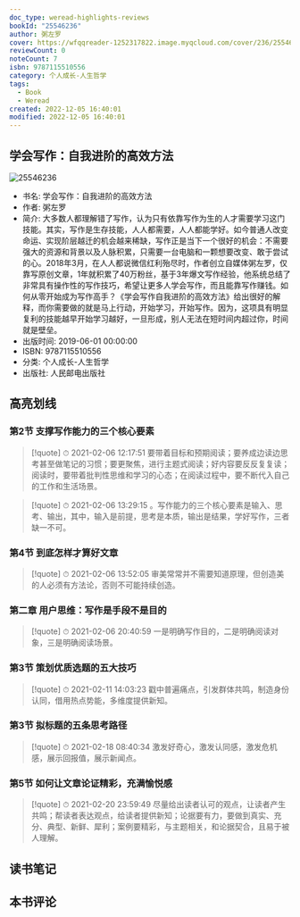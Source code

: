 ```yaml
---
doc_type: weread-highlights-reviews
bookId: "25546236"
author: 粥左罗
cover: https://wfqqreader-1252317822.image.myqcloud.com/cover/236/25546236/t7_25546236.jpg
reviewCount: 0
noteCount: 7
isbn: 9787115510556
category: 个人成长-人生哲学
tags:
  - Book
  - Weread
created: 2022-12-05 16:40:01
modified: 2022-12-05 16:40:01
---
```


## 学会写作：自我进阶的高效方法

![25546236](https://wfqqreader-1252317822.image.myqcloud.com/cover/236/25546236/t7_25546236.jpg)
- 书名: 学会写作：自我进阶的高效方法
- 作者: 粥左罗
- 简介: 大多数人都理解错了写作，认为只有依靠写作为生的人才需要学习这门技能。其实，写作是生存技能，人人都需要，人人都能学好。如今普通人改变命运、实现阶层越迁的机会越来稀缺，写作正是当下一个很好的机会：不需要强大的资源和背景以及人脉积累，只需要一台电脑和一颗想要改变、敢于尝试的心。2018年3月，在人人都说微信红利殆尽时，作者创立自媒体粥左罗，仅靠写原创文章，1年就积累了40万粉丝，基于3年爆文写作经验，他系统总结了非常具有操作性的写作技巧，希望让更多人学会写作，而且能靠写作赚钱。如何从零开始成为写作高手？《学会写作自我进阶的高效方法》给出很好的解释，而你需要做的就是马上行动，开始学习，开始写作。因为，这项具有明显复利的技能越早开始学习越好，一旦形成，别人无法在短时间内超过你，时间就是壁垒。
- 出版时间: 2019-06-01 00:00:00
- ISBN: 9787115510556
- 分类: 个人成长-人生哲学
- 出版社: 人民邮电出版社

## 高亮划线

### 第2节 支撑写作能力的三个核心要素


> [!quote] ⏱ 2021-02-06 12:17:51
> 要带着目标和预期阅读；要养成边读边思考甚至做笔记的习惯；要更聚焦，进行主题式阅读；好内容要反反复复读；阅读时，要带着批判性思维和学习的心态；在阅读过程中，要不断代入自己的工作和生活场景。
 


> [!quote] ⏱ 2021-02-06 13:29:15
> 。写作能力的三个核心要素是输入、思考、输出，其中，输入是前提，思考是本质，输出是结果，学好写作，三者缺一不可。
 


### 第4节 到底怎样才算好文章


> [!quote] ⏱ 2021-02-06 13:52:05
> 审美常常并不需要知道原理，但创造美的人必须有方法论，否则不可能持续创造。
 


### 第二章 用户思维：写作是手段不是目的


> [!quote] ⏱ 2021-02-06 20:40:59
> 一是明确写作目的，二是明确阅读对象，三是明确阅读场景。
 


### 第3节 策划优质选题的五大技巧


> [!quote] ⏱ 2021-02-11 14:03:23
> 戳中普遍痛点，引发群体共鸣，制造身份认同，借用热点势能，多维度提供新知。
 


### 第3节 拟标题的五条思考路径


> [!quote] ⏱ 2021-02-18 08:40:34
> 激发好奇心，激发认同感，激发危机感，展示回报值，展示新闻点。
 


### 第5节 如何让文章论证精彩，充满愉悦感


> [!quote] ⏱ 2021-02-20 23:59:49
> 尽量给出读者认可的观点，让读者产生共鸣；帮读者表达观点，给读者提供新知；论据要有力，要做到真实、充分、典型、新鲜、犀利；案例要精彩，与主题相关，和论据契合，且易于被人理解。
 



## 读书笔记


## 本书评论

